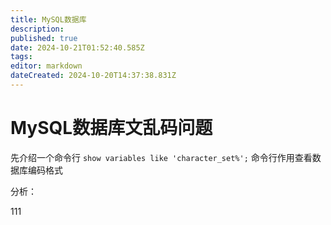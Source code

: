 ```yaml
---
title: MySQL数据库
description: 
published: true
date: 2024-10-21T01:52:40.585Z
tags: 
editor: markdown
dateCreated: 2024-10-20T14:37:38.831Z
---
```


# MySQL数据库文乱码问题
先介绍一个命令行
`show variables like 'character_set%';`
命令行作用查看数据库编码格式

分析：

111